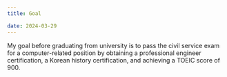 ```yaml
---
title: Goal

date: 2024-03-29
---
```


My goal before graduating from university is to pass the civil service exam for a computer-related position by obtaining a professional engineer certification, a Korean history certification, and achieving a TOEIC score of 900.